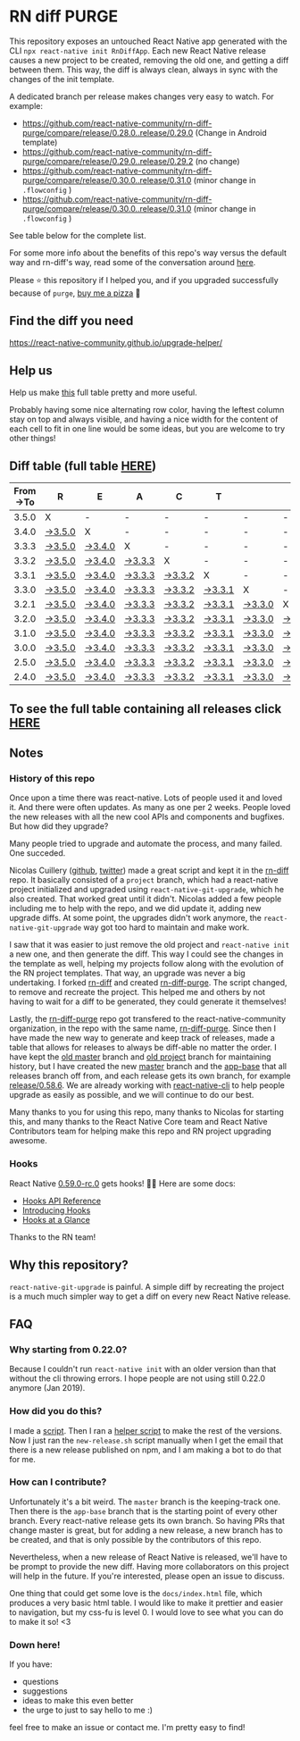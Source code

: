 # RN diff PURGE

This repository exposes an untouched React Native app generated with the CLI
`npx react-native init RnDiffApp`. Each new React Native release causes a new project to be created, removing the old one, and getting a diff between them. This way, the diff is always clean, always in sync with the changes of the init template.

A dedicated branch per release makes changes very easy
to watch. For example:

* https://github.com/react-native-community/rn-diff-purge/compare/release/0.28.0..release/0.29.0
(Change in Android template)
* https://github.com/react-native-community/rn-diff-purge/compare/release/0.29.0..release/0.29.2
(no change)
* https://github.com/react-native-community/rn-diff-purge/compare/release/0.30.0..release/0.31.0
(minor change in `.flowconfig` )
* https://github.com/react-native-community/rn-diff-purge/compare/release/0.30.0..release/0.31.0
(minor change in `.flowconfig` )

See table below for the complete list.

For some more info about the benefits of this repo's way versus the default way and rn-diff's way, read some of the conversation around [here](https://github.com/react-native-community/discussions-and-proposals/issues/68#issuecomment-452227478).

Please :star: this repository if I helped you, and if you upgraded successfully because of `purge`, [buy me a pizza](https://www.buymeacoffee.com/DGWwHVZ4s) :pizza:

## Find the diff you need
https://react-native-community.github.io/upgrade-helper/

## Help us
Help us make [this](https://react-native-community.github.io/rn-diff-purge) full table pretty and more useful.

Probably having some nice alternating row color, having the leftest column stay on top and always visible, and having a nice width for the content of each cell to fit in one line would be some ideas, but you are welcome to try other things!

## Diff table (full table [HERE](https://react-native-community.github.io/rn-diff-purge/))

| From->To | R                                                                                         | E                                                                                         | A                                                                                         | C                                                                                         | T                                                                                         |                                                                                           | N                                                                                         | A                                                                                         | T                                                                                         | I                                                                                         | V                                                                                         | E   |
| -------- | ----------------------------------------------------------------------------------------- | ----------------------------------------------------------------------------------------- | ----------------------------------------------------------------------------------------- | ----------------------------------------------------------------------------------------- | ----------------------------------------------------------------------------------------- | ----------------------------------------------------------------------------------------- | ----------------------------------------------------------------------------------------- | ----------------------------------------------------------------------------------------- | ----------------------------------------------------------------------------------------- | ----------------------------------------------------------------------------------------- | ----------------------------------------------------------------------------------------- | --- |
| 3.5.0    | X                                                                                         | -                                                                                         | -                                                                                         | -                                                                                         | -                                                                                         | -                                                                                         | -                                                                                         | -                                                                                         | -                                                                                         | -                                                                                         | -                                                                                         | -   |
| 3.4.0    | [->3.5.0](https://github.com/sabarnix/rb-diff-purge/compare/release/3.4.0..release/3.5.0) | X                                                                                         | -                                                                                         | -                                                                                         | -                                                                                         | -                                                                                         | -                                                                                         | -                                                                                         | -                                                                                         | -                                                                                         | -                                                                                         | -   |
| 3.3.3    | [->3.5.0](https://github.com/sabarnix/rb-diff-purge/compare/release/3.3.3..release/3.5.0) | [->3.4.0](https://github.com/sabarnix/rb-diff-purge/compare/release/3.3.3..release/3.4.0) | X                                                                                         | -                                                                                         | -                                                                                         | -                                                                                         | -                                                                                         | -                                                                                         | -                                                                                         | -                                                                                         | -                                                                                         | -   |
| 3.3.2    | [->3.5.0](https://github.com/sabarnix/rb-diff-purge/compare/release/3.3.2..release/3.5.0) | [->3.4.0](https://github.com/sabarnix/rb-diff-purge/compare/release/3.3.2..release/3.4.0) | [->3.3.3](https://github.com/sabarnix/rb-diff-purge/compare/release/3.3.2..release/3.3.3) | X                                                                                         | -                                                                                         | -                                                                                         | -                                                                                         | -                                                                                         | -                                                                                         | -                                                                                         | -                                                                                         | -   |
| 3.3.1    | [->3.5.0](https://github.com/sabarnix/rb-diff-purge/compare/release/3.3.1..release/3.5.0) | [->3.4.0](https://github.com/sabarnix/rb-diff-purge/compare/release/3.3.1..release/3.4.0) | [->3.3.3](https://github.com/sabarnix/rb-diff-purge/compare/release/3.3.1..release/3.3.3) | [->3.3.2](https://github.com/sabarnix/rb-diff-purge/compare/release/3.3.1..release/3.3.2) | X                                                                                         | -                                                                                         | -                                                                                         | -                                                                                         | -                                                                                         | -                                                                                         | -                                                                                         | -   |
| 3.3.0    | [->3.5.0](https://github.com/sabarnix/rb-diff-purge/compare/release/3.3.0..release/3.5.0) | [->3.4.0](https://github.com/sabarnix/rb-diff-purge/compare/release/3.3.0..release/3.4.0) | [->3.3.3](https://github.com/sabarnix/rb-diff-purge/compare/release/3.3.0..release/3.3.3) | [->3.3.2](https://github.com/sabarnix/rb-diff-purge/compare/release/3.3.0..release/3.3.2) | [->3.3.1](https://github.com/sabarnix/rb-diff-purge/compare/release/3.3.0..release/3.3.1) | X                                                                                         | -                                                                                         | -                                                                                         | -                                                                                         | -                                                                                         | -                                                                                         | -   |
| 3.2.1    | [->3.5.0](https://github.com/sabarnix/rb-diff-purge/compare/release/3.2.1..release/3.5.0) | [->3.4.0](https://github.com/sabarnix/rb-diff-purge/compare/release/3.2.1..release/3.4.0) | [->3.3.3](https://github.com/sabarnix/rb-diff-purge/compare/release/3.2.1..release/3.3.3) | [->3.3.2](https://github.com/sabarnix/rb-diff-purge/compare/release/3.2.1..release/3.3.2) | [->3.3.1](https://github.com/sabarnix/rb-diff-purge/compare/release/3.2.1..release/3.3.1) | [->3.3.0](https://github.com/sabarnix/rb-diff-purge/compare/release/3.2.1..release/3.3.0) | X                                                                                         | -                                                                                         | -                                                                                         | -                                                                                         | -                                                                                         | -   |
| 3.2.0    | [->3.5.0](https://github.com/sabarnix/rb-diff-purge/compare/release/3.2.0..release/3.5.0) | [->3.4.0](https://github.com/sabarnix/rb-diff-purge/compare/release/3.2.0..release/3.4.0) | [->3.3.3](https://github.com/sabarnix/rb-diff-purge/compare/release/3.2.0..release/3.3.3) | [->3.3.2](https://github.com/sabarnix/rb-diff-purge/compare/release/3.2.0..release/3.3.2) | [->3.3.1](https://github.com/sabarnix/rb-diff-purge/compare/release/3.2.0..release/3.3.1) | [->3.3.0](https://github.com/sabarnix/rb-diff-purge/compare/release/3.2.0..release/3.3.0) | [->3.2.1](https://github.com/sabarnix/rb-diff-purge/compare/release/3.2.0..release/3.2.1) | X                                                                                         | -                                                                                         | -                                                                                         | -                                                                                         | -   |
| 3.1.0    | [->3.5.0](https://github.com/sabarnix/rb-diff-purge/compare/release/3.1.0..release/3.5.0) | [->3.4.0](https://github.com/sabarnix/rb-diff-purge/compare/release/3.1.0..release/3.4.0) | [->3.3.3](https://github.com/sabarnix/rb-diff-purge/compare/release/3.1.0..release/3.3.3) | [->3.3.2](https://github.com/sabarnix/rb-diff-purge/compare/release/3.1.0..release/3.3.2) | [->3.3.1](https://github.com/sabarnix/rb-diff-purge/compare/release/3.1.0..release/3.3.1) | [->3.3.0](https://github.com/sabarnix/rb-diff-purge/compare/release/3.1.0..release/3.3.0) | [->3.2.1](https://github.com/sabarnix/rb-diff-purge/compare/release/3.1.0..release/3.2.1) | [->3.2.0](https://github.com/sabarnix/rb-diff-purge/compare/release/3.1.0..release/3.2.0) | X                                                                                         | -                                                                                         | -                                                                                         | -   |
| 3.0.0    | [->3.5.0](https://github.com/sabarnix/rb-diff-purge/compare/release/3.0.0..release/3.5.0) | [->3.4.0](https://github.com/sabarnix/rb-diff-purge/compare/release/3.0.0..release/3.4.0) | [->3.3.3](https://github.com/sabarnix/rb-diff-purge/compare/release/3.0.0..release/3.3.3) | [->3.3.2](https://github.com/sabarnix/rb-diff-purge/compare/release/3.0.0..release/3.3.2) | [->3.3.1](https://github.com/sabarnix/rb-diff-purge/compare/release/3.0.0..release/3.3.1) | [->3.3.0](https://github.com/sabarnix/rb-diff-purge/compare/release/3.0.0..release/3.3.0) | [->3.2.1](https://github.com/sabarnix/rb-diff-purge/compare/release/3.0.0..release/3.2.1) | [->3.2.0](https://github.com/sabarnix/rb-diff-purge/compare/release/3.0.0..release/3.2.0) | [->3.1.0](https://github.com/sabarnix/rb-diff-purge/compare/release/3.0.0..release/3.1.0) | X                                                                                         | -                                                                                         | -   |
| 2.5.0    | [->3.5.0](https://github.com/sabarnix/rb-diff-purge/compare/release/2.5.0..release/3.5.0) | [->3.4.0](https://github.com/sabarnix/rb-diff-purge/compare/release/2.5.0..release/3.4.0) | [->3.3.3](https://github.com/sabarnix/rb-diff-purge/compare/release/2.5.0..release/3.3.3) | [->3.3.2](https://github.com/sabarnix/rb-diff-purge/compare/release/2.5.0..release/3.3.2) | [->3.3.1](https://github.com/sabarnix/rb-diff-purge/compare/release/2.5.0..release/3.3.1) | [->3.3.0](https://github.com/sabarnix/rb-diff-purge/compare/release/2.5.0..release/3.3.0) | [->3.2.1](https://github.com/sabarnix/rb-diff-purge/compare/release/2.5.0..release/3.2.1) | [->3.2.0](https://github.com/sabarnix/rb-diff-purge/compare/release/2.5.0..release/3.2.0) | [->3.1.0](https://github.com/sabarnix/rb-diff-purge/compare/release/2.5.0..release/3.1.0) | [->3.0.0](https://github.com/sabarnix/rb-diff-purge/compare/release/2.5.0..release/3.0.0) | X                                                                                         | -   |
| 2.4.0    | [->3.5.0](https://github.com/sabarnix/rb-diff-purge/compare/release/2.4.0..release/3.5.0) | [->3.4.0](https://github.com/sabarnix/rb-diff-purge/compare/release/2.4.0..release/3.4.0) | [->3.3.3](https://github.com/sabarnix/rb-diff-purge/compare/release/2.4.0..release/3.3.3) | [->3.3.2](https://github.com/sabarnix/rb-diff-purge/compare/release/2.4.0..release/3.3.2) | [->3.3.1](https://github.com/sabarnix/rb-diff-purge/compare/release/2.4.0..release/3.3.1) | [->3.3.0](https://github.com/sabarnix/rb-diff-purge/compare/release/2.4.0..release/3.3.0) | [->3.2.1](https://github.com/sabarnix/rb-diff-purge/compare/release/2.4.0..release/3.2.1) | [->3.2.0](https://github.com/sabarnix/rb-diff-purge/compare/release/2.4.0..release/3.2.0) | [->3.1.0](https://github.com/sabarnix/rb-diff-purge/compare/release/2.4.0..release/3.1.0) | [->3.0.0](https://github.com/sabarnix/rb-diff-purge/compare/release/2.4.0..release/3.0.0) | [->2.5.0](https://github.com/sabarnix/rb-diff-purge/compare/release/2.4.0..release/2.5.0) | X   |

## To see the full table containing all releases click [HERE](https://react-native-community.github.io/rn-diff-purge/)

## Notes

### History of this repo

Once upon a time there was react-native. Lots of people used it and loved it. And there were often updates. As many as one per 2 weeks. People loved the new releases with all the new cool APIs and components and bugfixes. But how did they upgrade?

Many people tried to upgrade and automate the process, and many failed. One succeded.

Nicolas Cuillery ([github](https://github.com/ncuillery), [twitter](https://twitter.com/ncuillery)) made a great script and kept it in the [rn-diff](https://github.com/ncuillery/rn-diff) repo. It basically consisted of a `project` branch, which had a react-native project initialized and upgraded using `react-native-git-upgrade`, which he also created. That worked great until it didn't. Nicolas added a few people including me to help with the repo, and we did update it, adding new upgrade diffs. At some point, the upgrades didn't work anymore, the `react-native-git-upgrade` way got too hard to maintain and make work.

I saw that it was easier to just remove the old project and `react-native init` a new one, and then generate the diff. This way I could see the changes in the template as well, helping my projects follow along with the evolution of the RN project templates. That way, an upgrade was never a big undertaking. I forked [rn-diff](https://github.com/ncuillery/rn-diff) and created [rn-diff-purge](https://github.com/react-native-community/rn-diff-purge). The script changed, to remove and recreate the project. This helped me and others by not having to wait for a diff to be generated, they could generate it themselves!

Lastly, the [rn-diff-purge](https://github.com/react-native-community/rn-diff-purge) repo got transfered to the react-native-community organization, in the repo with the same name, [rn-diff-purge](https://github.com/react-native-community/rn-diff-purge). Since then I have made the new way to generate and keep track of releases, made a table that allows for releases to always be diff-able no matter the order. I have kept the [old master](https://github.com/react-native-community/rn-diff-purge/tree/old/master) branch and [old project](https://github.com/react-native-community/rn-diff-purge/tree/old/project) branch for maintaining history, but I have created the new [master](https://github.com/react-native-community/rn-diff-purge/tree/master) branch and the [app-base](https://github.com/react-native-community/rn-diff-purge/tree/app-base) that all releases branch off from, and each release gets its own branch, for example [release/0.58.6](https://github.com/react-native-community/rn-diff-purge/tree/release/0.58.6). We are already working with [react-native-cli](https://github.com/react-native-community/react-native-cli) to help people upgrade as easily as possible, and we will continue to do our best.

Many thanks to you for using this repo, many thanks to Nicolas for starting this, and many thanks to the React Native Core team and React Native Contributors team for helping make this repo and RN project upgrading awesome.

### Hooks
React Native [0.59.0-rc.0](https://github.com/react-native-community/rn-diff-purge#version-changes) gets hooks! 🎉🥳
Here are some docs:
- [Hooks API Reference](https://reactjs.org/docs/hooks-reference.html)
- [Introducing Hooks](https://reactjs.org/docs/hooks-intro.html)
- [Hooks at a Glance](https://reactjs.org/docs/hooks-overview.html)

Thanks to the RN team!

## Why this repository?
`react-native-git-upgrade` is painful. A simple diff by recreating the project is a much much simpler way to get a diff on every new React Native release.

## FAQ

### Why starting from 0.22.0?

Because I couldn't run `react-native init` with an older version than that without the cli throwing errors. I hope people are not using still 0.22.0 anymore (Jan 2019).

### How did you do this?

I made a [script](https://github.com/react-native-community/rn-diff-purge/blob/master/new-release.sh). Then I ran a [helper script](https://github.com/react-native-community/rn-diff-purge/blob/master/new-release.sh) to make the rest of the versions.
Now I just ran the `new-release.sh` script manually when I get the email that there is a new release published on npm, and I am making a bot to do that for me.

### How can I contribute?

Unfortunately it's a bit weird. The `master` branch is the keeping-track one. Then there is the `app-base` branch that is the starting point of every other branch. Every react-native release gets its own branch. So having PRs that change master is great, but for adding a new release, a new branch has to be created, and that is only possible by the contributors of this repo.

Nevertheless, when a new release of React Native is released, we'll have to be prompt to provide
the new diff. Having more collaborators on this project will help in the future. If you're interested, please open an issue to discuss.

One thing that could get some love is the `docs/index.html` file, which produces a very basic html table. I would like to make it prettier and easier to navigation, but my css-fu is level 0. I would love to see what you can do to make it so! <3

### Down here!

If you have:
- questions
- suggestions
- ideas to make this even better
- the urge to just to say hello to me :)

feel free to make an issue or contact me. I'm pretty easy to find!
